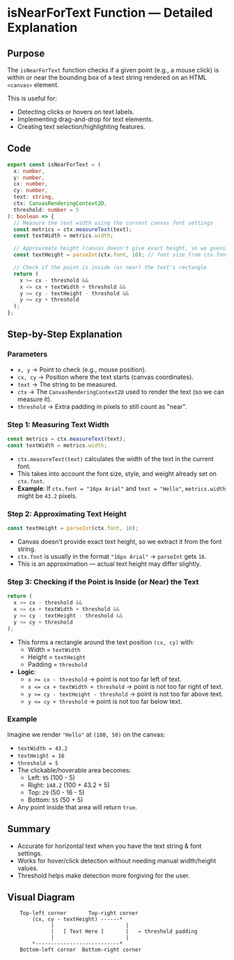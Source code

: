 # isNearForText Function — Detailed Explanation

## Purpose
The `isNearForText` function checks if a given point (e.g., a mouse click) is within or near the bounding box of a text string rendered on an HTML `<canvas>` element.

This is useful for:
- Detecting clicks or hovers on text labels.
- Implementing drag-and-drop for text elements.
- Creating text selection/highlighting features.

## Code
```typescript
export const isNearForText = (
  x: number,
  y: number,
  cx: number,
  cy: number,
  text: string,
  ctx: CanvasRenderingContext2D,
  threshold: number = 5
): boolean => {
  // Measure the text width using the current canvas font settings
  const metrics = ctx.measureText(text);
  const textWidth = metrics.width;

  // Approximate height (canvas doesn't give exact height, so we guess)
  const textHeight = parseInt(ctx.font, 10); // font size from ctx.font string

  // Check if the point is inside (or near) the text's rectangle
  return (
    x >= cx - threshold &&
    x <= cx + textWidth + threshold &&
    y >= cy - textHeight - threshold &&
    y <= cy + threshold
  );
};
```

## Step-by-Step Explanation

### Parameters
- `x, y` → Point to check (e.g., mouse position).
- `cx, cy` → Position where the text starts (canvas coordinates).
- `text` → The string to be measured.
- `ctx` → The `CanvasRenderingContext2D` used to render the text (so we can measure it).
- `threshold` → Extra padding in pixels to still count as "near".

### Step 1: Measuring Text Width
```typescript
const metrics = ctx.measureText(text);
const textWidth = metrics.width;
```
- `ctx.measureText(text)` calculates the width of the text in the current font.
- This takes into account the font size, style, and weight already set on `ctx.font`.
- **Example**: If `ctx.font = "16px Arial"` and `text = "Hello"`, `metrics.width` might be `43.2` pixels.

### Step 2: Approximating Text Height
```typescript
const textHeight = parseInt(ctx.font, 10);
```
- Canvas doesn't provide exact text height, so we extract it from the font string.
- `ctx.font` is usually in the format `"16px Arial"` → `parseInt` gets `16`.
- This is an approximation — actual text height may differ slightly.

### Step 3: Checking if the Point is Inside (or Near) the Text
```typescript
return (
  x >= cx - threshold &&
  x <= cx + textWidth + threshold &&
  y >= cy - textHeight - threshold &&
  y <= cy + threshold
);
```
- This forms a rectangle around the text position `(cx, cy)` with:
  - Width = `textWidth`
  - Height = `textHeight`
  - Padding = `threshold`
- **Logic**:
  - `x >= cx - threshold` → point is not too far left of text.
  - `x <= cx + textWidth + threshold` → point is not too far right of text.
  - `y >= cy - textHeight - threshold` → point is not too far above text.
  - `y <= cy + threshold` → point is not too far below text.

### Example
Imagine we render `"Hello"` at `(100, 50)` on the canvas:
- `textWidth = 43.2`
- `textHeight = 16`
- `threshold = 5`
- The clickable/hoverable area becomes:
  - Left: `95` (100 - 5)
  - Right: `148.2` (100 + 43.2 + 5)
  - Top: `29` (50 - 16 - 5)
  - Bottom: `55` (50 + 5)
- Any point inside that area will return `true`.

## Summary
- Accurate for horizontal text when you have the text string & font settings.
- Works for hover/click detection without needing manual width/height values.
- Threshold helps make detection more forgiving for the user.

## Visual Diagram
```
    Top-left corner       Top-right corner
        (cx, cy - textHeight) ------*
              |                       |
              |   [ Text Here ]       |   ← threshold padding
              |                       |
        *---------------------------*
    Bottom-left corner  Bottom-right corner
```